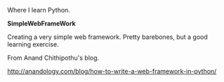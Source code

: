 Where I learn Python.

**SimpleWebFrameWork**

Creating a very simple web framework. 
Pretty barebones, but a good learning exercise.

From Anand Chithipothu's blog.

http://anandology.com/blog/how-to-write-a-web-framework-in-python/

